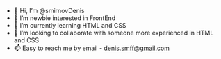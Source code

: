 - 👋 Hi, I’m @smirnovDenis
- 👀 I’m newbie interested in FrontEnd 
- 🌱 I’m currently learning HTML and CSS
- 💞️ I’m looking to collaborate with someone more experienced in HTML and CSS
- 📫 Easy to reach me by email - denis.smff@gmail.com

<!---
smirnovDenis/smirnovDenis is a ✨ special ✨ repository because its `README.md` (this file) appears on your GitHub profile.
You can click the Preview link to take a look at your changes.
--->

